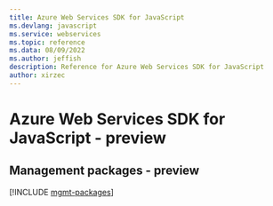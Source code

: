 ```yaml
---
title: Azure Web Services SDK for JavaScript
ms.devlang: javascript
ms.service: webservices
ms.topic: reference
ms.data: 08/09/2022
ms.author: jeffish
description: Reference for Azure Web Services SDK for JavaScript
author: xirzec
---
```

# Azure Web Services SDK for JavaScript - preview

## Management packages - preview
[!INCLUDE [mgmt-packages](web-services-mgmt-index.md)]
